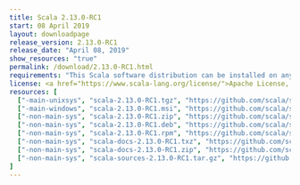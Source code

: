 ```yaml
---
title: Scala 2.13.0-RC1
start: 08 April 2019
layout: downloadpage
release_version: 2.13.0-RC1
release_date: "April 08, 2019"
show_resources: "true"
permalink: /download/2.13.0-RC1.html
requirements: "This Scala software distribution can be installed on any Unix-like or Windows system. It requires Java, version 8 or later, which can be downloaded from <a href='https://www.java.com/'>java.com</a>."
license: <a href="https://www.scala-lang.org/license/">Apache License, Version 2.0</a>
resources: [
  ["-main-unixsys", "scala-2.13.0-RC1.tgz", "https://github.com/scala/scala/releases/download/v2.13.0-RC1/scala-2.13.0-RC1.tgz", "Mac OS X, Unix, Cygwin", "18.35M"],
  ["-main-windows", "scala-2.13.0-RC1.msi", "https://github.com/scala/scala/releases/download/v2.13.0-RC1/scala-2.13.0-RC1.msi", "Windows (msi installer)", "114.30M"],
  ["-non-main-sys", "scala-2.13.0-RC1.zip", "https://github.com/scala/scala/releases/download/v2.13.0-RC1/scala-2.13.0-RC1.zip", "Windows", "18.39M"],
  ["-non-main-sys", "scala-2.13.0-RC1.deb", "https://github.com/scala/scala/releases/download/v2.13.0-RC1/scala-2.13.0-RC1.deb", "Debian", "579.65M"],
  ["-non-main-sys", "scala-2.13.0-RC1.rpm", "https://github.com/scala/scala/releases/download/v2.13.0-RC1/scala-2.13.0-RC1.rpm", "RPM package", "114.69M"],
  ["-non-main-sys", "scala-docs-2.13.0-RC1.txz", "https://github.com/scala/scala/releases/download/v2.13.0-RC1/scala-docs-2.13.0-RC1.txz", "API docs", "48.48M"],
  ["-non-main-sys", "scala-docs-2.13.0-RC1.zip", "https://github.com/scala/scala/releases/download/v2.13.0-RC1/scala-docs-2.13.0-RC1.zip", "API docs", "99.25M"],
  ["-non-main-sys", "scala-sources-2.13.0-RC1.tar.gz", "https://github.com/scala/scala/archive/v2.13.0-RC1.tar.gz", "Sources", "6.88M"]
]
---
```

